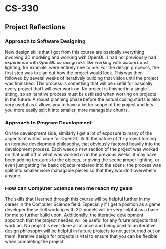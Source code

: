 # CS-330

## Project Reflections
### Approach to Software Designing
New design skills that I got from this course are basically everything involving 3D modeling and working with OpenGL.  I had not previously had experience with OpenGL so design skill like working with textures and lighting, for example, were entirely new to me.  For the design procecss, the first step was to plan out how the project would look.  This was then followed by several weeks of iteratively building that vision until the project was fininshed.  This process is something that will be useful for basically every project that I will ever work on.  No project is finished in a single sitting, so an iterative process must be ustilized when working on projects in the future.  A robust planning phase before the actual coding starts is also very useful as it allows you to have a better scope of the project and lets you more easily split it into smaller, more managable chunks.

### Approach to Program Development
On the development side, similarly I got a lot of exposure to many of the aspects of writing code for OpenGL.  With the nature of the project forcing an iterative development philosophy, that obviously factored heavily into the development process.  Each week a new section of the project was worked on that built off of what was worked on in the previous weeks, it may have been adding teextures to the objects, or giving the scene proper lighting, or even just getting the basic objects rendered into the scene, the process was split into smaller more managable pieces so that they wouldn't overwhelm anyone.

### How can Computer Science help me reach my goals
The skills that I learned through this course will be helpful further in my career in the Computer Science field.  Especially if I get a position as a game developer these skill working with 3D models will be very helpful as a base for me to further build upon.  Additionally, the itterative development apporach that the project needed will be useful for any future projects that I work on.  No project is ever done all at once and being used to an iterative design philosophy will be helpful in furture projects to not get burned out on them.  Iterative design for projects is vital to ensure that you can be flexible when completing the project.
